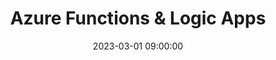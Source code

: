 ---
title: Azure Functions & Logic Apps
date: 2023-03-01 09:00:00
categories: [Azure]
tags: [azure workshop,compute]
---